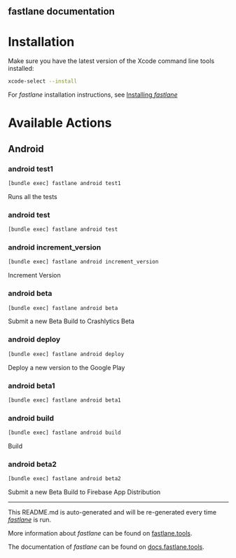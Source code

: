 fastlane documentation
----

# Installation

Make sure you have the latest version of the Xcode command line tools installed:

```sh
xcode-select --install
```

For _fastlane_ installation instructions, see [Installing _fastlane_](https://docs.fastlane.tools/#installing-fastlane)

# Available Actions

## Android

### android test1

```sh
[bundle exec] fastlane android test1
```

Runs all the tests

### android test

```sh
[bundle exec] fastlane android test
```



### android increment_version

```sh
[bundle exec] fastlane android increment_version
```

Increment Version

### android beta

```sh
[bundle exec] fastlane android beta
```

Submit a new Beta Build to Crashlytics Beta

### android deploy

```sh
[bundle exec] fastlane android deploy
```

Deploy a new version to the Google Play

### android beta1

```sh
[bundle exec] fastlane android beta1
```



### android build

```sh
[bundle exec] fastlane android build
```

Build

### android beta2

```sh
[bundle exec] fastlane android beta2
```

Submit a new Beta Build to Firebase App Distribution

----

This README.md is auto-generated and will be re-generated every time [_fastlane_](https://fastlane.tools) is run.

More information about _fastlane_ can be found on [fastlane.tools](https://fastlane.tools).

The documentation of _fastlane_ can be found on [docs.fastlane.tools](https://docs.fastlane.tools).
